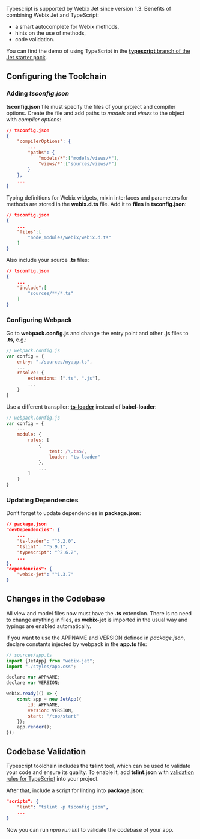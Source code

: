 Typescript is supported by Webix Jet since version 1.3. Benefits of combining Webix Jet and TypeScript:
- a smart autocomplete for Webix methods,
- hints on the use of methods,
- code validation.

You can find the demo of using TypeScript in the [**typescript** branch of the Jet starter pack](https://github.com/webix-hub/jet-start/tree/typescript).

## Configuring the Toolchain

### Adding _tsconfig.json_

**tsconfig.json** file must specify the files of your project and compiler options. Create the file and add paths to _models_ and _views_ to the object with _compiler options_:

```json
// tsconfig.json
{
    "compilerOptions": {
        ...
        "paths": {
            "models/*":["models/views/*"],
            "views/*":["sources/views/*"]
        }
    },
    ...
}
```

Typing definitions for Webix widgets, mixin interfaces and parameters for methods are stored in the **webix.d.ts** file. Add it to **files** in **tsconfig.json**:

```json
// tsconfig.json
{
    ...
    "files":[
        "node_modules/webix/webix.d.ts"
    ]
}
```

Also include your source **.ts** files:

```json
// tsconfig.json
{
    ...
    "include":[
        "sources/**/*.ts"
    ]
}
```

### Configuring Webpack

Go to **webpack.config.js** and change the entry point and other **.js** files to **.ts**, e.g.:

```js
// webpack.config.js
var config = {
    entry: "./sources/myapp.ts",
    ...
    resolve: {
        extensions: [".ts", ".js"],
        ...
    }
}
```

Use a different transpiler: [**ts-loader**](https://github.com/TypeStrong/ts-loader) instead of **babel-loader**:

```js
// webpack.config.js
var config = {
    ...
    module: {
        rules: [
            {
                test: /\.ts$/,
                loader: "ts-loader"
            },
            ...
        ]
    }
}
```

### Updating Dependencies

Don’t forget to update dependencies in **package.json**:

```json
// package.json
"devDependencies": {
    ...
    "ts-loader": "^3.2.0",
    "tslint": "^5.9.1",
    "typescript": "^2.6.2",
    ...
},
"dependencies": {
    "webix-jet": "^1.3.7"
}
```

## Changes in the Codebase

All view and model files now must have the **.ts** extension. There is no need to change anything in files, as **webix-jet** is imported in the usual way and typings are enabled automatically.

If you want to use the APPNAME and VERSION defined in _package.json_, declare constants injected by webpack in the **app.ts** file:

```js
// sources/app.ts
import {JetApp} from "webix-jet";
import "./styles/app.css";

declare var APPNAME;
declare var VERSION;

webix.ready(() => {
    const app = new JetApp({
        id: APPNAME,
        version: VERSION,
        start: "/top/start"
    });
    app.render();
});
```

## Codebase Validation

Typescript toolchain includes the **tslint** tool, which can be used to validate your code and ensure its quality. To enable it, add **tslint.json** with [validation rules for TypeScript](https://github.com/webix-hub/jet-start/blob/typescript/tslint.json) into your project.

After that, include a script for linting into **package.json**:

```json
"scripts": {
    "lint": "tslint -p tsconfig.json",
    ...
}
```

Now you can run _npm run lint_ to validate the codebase of your app.
